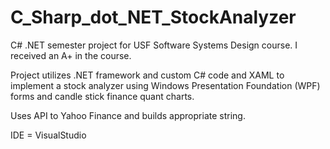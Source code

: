 # C_Sharp_dot_NET_StockAnalyzer
C# .NET semester project for USF Software Systems Design course. I received an A+ in the course. 

Project utilizes .NET framework and custom C# code and XAML to implement a stock analyzer
using Windows Presentation Foundation (WPF) forms and candle stick finance quant charts. 

Uses API to Yahoo Finance and builds appropriate string. 

IDE = VisualStudio

